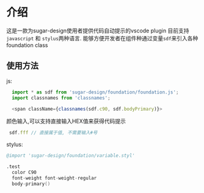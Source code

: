 # 介绍 

这是一款为sugar-design使用者提供代码自动提示的vscode plugin
目前支持`javascript` 和 `stylus`两种语言.
能够方便开发者在组件种通过变量`sdf`来引入各种foundation class


## 使用方法 
js:
```javascript
  import * as sdf from 'sugar-design/foundation/foundation.js';
  import classnames from 'classnames';

  <span className={classnames(sdf.c90, sdf.bodyPrimary)}>
```

颜色输入,可以支持直接输入HEX值来获得代码提示
```js
 sdf.fff // 直接属于值, 不需要输入#号 
```

stylus:
```s
@import 'sugar-design/foundation/variable.styl'

.test
  color C90
  font-weight font-weight-regular 
  body-primary()
```

